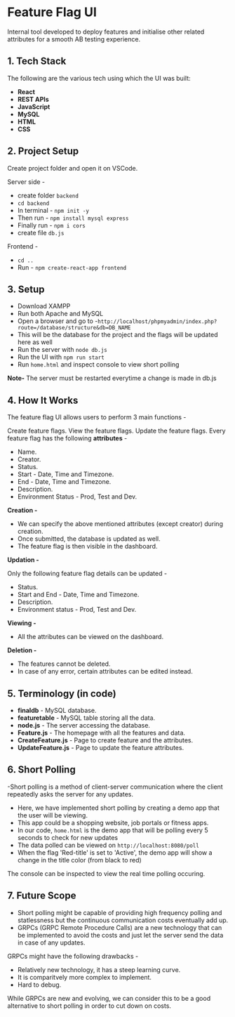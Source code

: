 # Feature Flag UI
Internal tool developed to deploy features and initialise other related attributes for a smooth AB testing experience.



## 1. Tech Stack

The following are the various tech using which the UI was built:

- **React**
- **REST APIs**
- **JavaScript**
- **MySQL**
- **HTML**
- **CSS**


## 2. Project Setup
Create project folder and open it on VSCode.

Server side -
- create folder `backend`
- `cd backend`
- In terminal - `npm init -y`
- Then run - `npm install mysql express`
- Finally run - `npm i cors`
- create file `db.js`

Frontend -
- `cd ..`
- Run - `npm create-react-app frontend`



## 3. Setup

-  Download XAMPP
-  Run both Apache and MySQL
- Open a browser and go to -```http://localhost/phpmyadmin/index.php?route=/database/structure&db=DB_NAME```
- This will be the database for the project and the flags will be updated here as well
- Run the server with `node db.js`
- Run the UI with `npm run start`
- Run `home.html` and inspect console to view short polling 

**Note-** The server must be restarted everytime a change is made in db.js


 ## 4. How It Works

The feature flag UI allows users to perform 3 main functions -

Create feature flags.
View the feature flags.
Update the feature flags.
Every feature flag has the following **attributes** -

- Name.
- Creator.
- Status.
- Start - Date, Time and Timezone.
- End - Date, Time and Timezone.
- Description.
- Environment Status - Prod, Test and Dev.


**Creation -** 

- We can specify the above mentioned attributes (except creator) during creation. 
- Once submitted, the database is updated as well.
- The feature flag is then visible in the dashboard. 

**Updation -**

Only the following feature flag details can be updated - 

- Status.
- Start and End - Date, Time and Timezone.
- Description.
- Environment status - Prod, Test and Dev.

**Viewing -**

- All the attributes can be viewed on the dashboard. 

**Deletion -**
- The features cannot be deleted.
- In case of any error, certain attributes can be edited instead. 



## 5. Terminology (in code)

- **finaldb** - MySQL database.
- **featuretable** - MySQL table storing all the data.
- **node.js** - The server accessing the database.
- **Feature.js** - The homepage with all the features and data.
- **CreateFeature.js** - Page to create feature and the attributes.
- **UpdateFeature.js** - Page to update the feature attributes.


## 6. Short Polling

-Short polling is a method of client-server communication where the client repeatedly asks the server for any updates. 

- Here, we have implemented short polling by creating a demo app that the user will be viewing. 
- This app could be a shopping website, job portals or fitness apps.
- In our code, `home.html` is the demo app that will be polling every 5 seconds to check for new updates 
- The data polled can be viewed on `http://localhost:8080/poll` 
- When the flag 'Red-title' is set to 'Active', the demo app will show a change in the title color (from black to red)


The console can be inspected to view the real time polling occuring. 


## 7. Future Scope  

- Short polling might be capable of providing high frequency polling and statlessness but the continuous communication costs eventually add up. 
- GRPCs (GRPC Remote Procedure Calls) are a new technology that can be implemented to avoid the costs and just let the server send the data in case of any updates. 

GRPCs might have the following drawbacks - 
- Relatively new technology, it has a steep learning curve.
- It is comparitvely more complex to implement.
- Hard to debug. 

While GRPCs are new and evolving, we can consider this to be a good alternative to short polling in order to cut down on costs.







